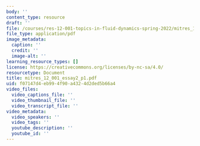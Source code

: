 ```yaml
---
body: ''
content_type: resource
draft: ''
file: /courses/res-12-001-topics-in-fluid-dynamics-spring-2022/mitres_12_001_essay2_p1.pdf
file_type: application/pdf
image_metadata:
  caption: ''
  credit: ''
  image-alt: ''
learning_resource_types: []
license: https://creativecommons.org/licenses/by-nc-sa/4.0/
resourcetype: Document
title: mitres_12_001_essay2_p1.pdf
uid: f07147d4-eb99-4f90-a432-4d2ded5b66a4
video_files:
  video_captions_file: ''
  video_thumbnail_file: ''
  video_transcript_file: ''
video_metadata:
  video_speakers: ''
  video_tags: ''
  youtube_description: ''
  youtube_id: ''
---
```

